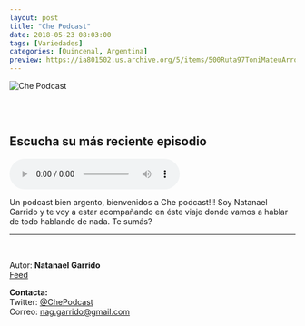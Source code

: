 ```yaml
---
layout: post
title: "Che Podcast"
date: 2018-05-23 08:03:00
tags: [Variedades]
categories: [Quincenal, Argentina]
preview: https://ia801502.us.archive.org/5/items/500Ruta97ToniMateuArrom/300che_podcast-NatanaelGarrido.jpg
---
```


![Che Podcast](https://ia801502.us.archive.org/5/items/500Ruta97ToniMateuArrom/400che_podcast-NatanaelGarrido.jpg)

<br/>
<br/>

## Escucha su más reciente episodio

<!--reproductor-feed=http://www.ivoox.com/che-podcast_fg_f1569470_filtro_1.xml-->
<!--reproductor-start-->
<audio id="audio" preload="auto" controls="" src="http://www.ivoox.com/che-podcast-9-se-viene-la_mf_30284342_feed_1.mp3"></audio>
<!--reproductor-end-->

Un podcast bien argento, bienvenidos a Che podcast!!! Soy Natanael Garrido y te voy a estar acompañando en éste viaje donde vamos a hablar de todo hablando de nada. Te sumás?  

_ _ _

<br>

Autor: **Natanael Garrido**  
[Feed](http://www.ivoox.com/che-podcast_fg_f1569470_filtro_1.xml)  


**Contacta:**  
Twitter: [@ChePodcast](https://twitter.com/ChePodcast)  
Correo: [nag.garrido@gmail.com](mailto:nag.garrido@gmail.com)  
